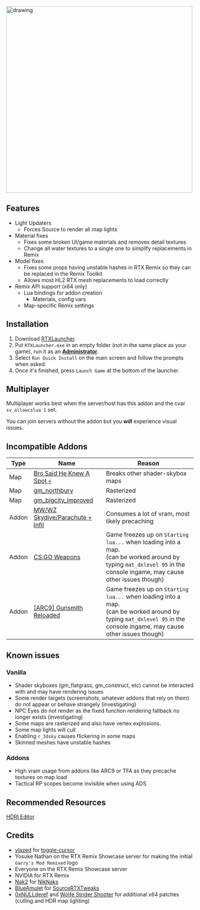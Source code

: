 <img src="https://github.com/user-attachments/assets/fad469d4-b7b2-428c-a093-5b497f02d820" alt="drawing" width="500"/>

## Features
- Light Updaters
    - Forces Source to render all map lights
- Material fixes
    - Fixes some broken UI/game materials and removes detail textures
    - Change all water textures to a single one to simplify replacements in Remix
- Model fixes
    - Fixes some props having unstable hashes in RTX Remix so they can be replaced in the Remix Toolkit
    - Allows most HL2 RTX mesh replacements to load correctly
- Remix API support (x64 only)
    - Lua bindings for addon creation
       - Materials, config vars
    - Map-specific Remix settings
      

## Installation
1. Download [RTXLauncher](https://github.com/Xenthio/RTXLauncher/releases/latest).
2. Put `RTXLauncher.exe` in an empty folder (not in the same place as your game), run it as an <ins>**Administrator**</ins>.
3. Select `Run Quick Install` on the main screen and follow the prompts when asked.
4. Once it's finished, press `Launch Game` at the bottom of the launcher.

## Multiplayer
Multiplayer works best when the server/host has this addon and the cvar `sv_allowcslua 1` set.

You can join servers without the addon but you ***will*** experience visual issues.

## Incompatible Addons
| Type | Name | Reason |
| -------- | ------- | ------- |
| Map | [Bro Said He Knew A Spot 💀](https://steamcommunity.com/sharedfiles/filedetails/?id=3252367349) | Breaks other shader-skybox maps |
| Map | [gm_northbury](https://steamcommunity.com/sharedfiles/filedetails/?id=3251774364) | Rasterized |
| Map | [gm_bigcity_improved](https://steamcommunity.com/workshop/filedetails/?id=815782148) | Rasterized |
| Addon | [MW/WZ Skydive/Parachute + Infil](https://steamcommunity.com/sharedfiles/filedetails/?id=2635378860) | Consumes a lot of vram, most likely precaching |
| Addon | [CS:GO Weapons](https://steamcommunity.com/sharedfiles/filedetails/?id=2193997180) | Game freezes up on `Starting lua...` when loading into a map. <br>(can be worked around by typing `mat_dxlevel 95` in the console ingame, may cause other issues though) |
| Addon | [[ARC9] Gunsmith Reloaded](https://steamcommunity.com/sharedfiles/filedetails/?id=2910537020) | Game freezes up on `Starting lua...` when loading into a map. <br>(can be worked around by typing `mat_dxlevel 95` in the console ingame, may cause other issues though) |


## Known issues
### Vanilla
- Shader skyboxes (gm_flatgrass, gm_construct, etc) cannot be interacted with and may have rendering issues
- Some render targets (screenshots, whatever addons that rely on them) do not appear or behave strangely (investigating)
- NPC Eyes do not render as the fixed function rendering fallback no longer exists (investigating)
- Some maps are rasterized and also have vertex explosions.
- Some map lights will cull
- Enabling `r_3dsky` causes flickering in some maps
- Skinned meshes have unstable hashes

### Addons
- High vram usage from addons like ARC9 or TFA as they precache textures on map load
- Tactical RP scopes become invisible when using ADS

## Recommended Resources
[HDRI Editor](https://github.com/sambow23/hdri_cube/blob/main/README.md)

## Credits
* [vlazed](https://github.com/vlazed/) for [toggle-cursor](https://github.com/vlazed/toggle-cursor)
* Yosuke Nathan on the RTX Remix Showcase server for making the initial `Garry's Mod Remixed` logo
* Everyone on the RTX Remix Showcase server
* NVIDIA for RTX Remix
* [Nak2](https://github.com/Nak2) for [NikNaks](https://github.com/Nak2/NikNaks)
* [BlueAmulet](https://github.com/BlueAmulet) for [SourceRTXTweaks](https://github.com/BlueAmulet/SourceRTXTweaks)
* [0xNULLderef](https://github.com/0xNULLderef) and [Wolƒe Strider Shoσter](https://github.com/wolfestridershooter) for additional x64 patches (culling and HDR map lighting)
